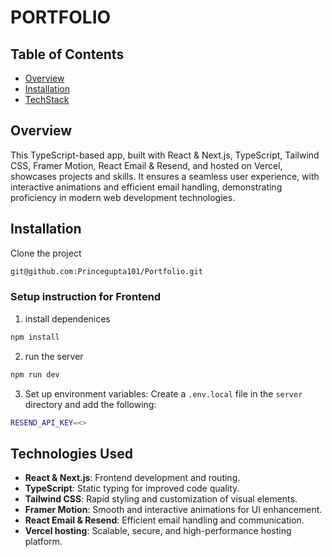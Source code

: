 # PORTFOLIO


## Table of Contents

- [Overview](#overview)
- [Installation](#installation)
- [TechStack](#techstack)

## Overview
This TypeScript-based app, built with React & Next.js, TypeScript, Tailwind CSS, Framer Motion, React Email & Resend, and hosted on Vercel, showcases projects and skills. It ensures a seamless user experience, with interactive animations and efficient email handling, demonstrating proficiency in modern web development technologies.

## Installation

 Clone the project 

```bash
git@github.com:Princegupta101/Portfolio.git
```
### Setup instruction  for Frontend

1. install  dependenices

```bash
npm install
```
2.  run the server

```bash
npm run dev
```
 3. Set up environment variables:
   Create a `.env.local` file in the `server` directory and add the following:

```bash
RESEND_API_KEY=<>
```

## Technologies Used

- **React & Next.js**: Frontend development and routing.
- **TypeScript**: Static typing for improved code quality.
- **Tailwind CSS**: Rapid styling and customization of visual elements.
- **Framer Motion**: Smooth and interactive animations for UI enhancement.
- **React Email & Resend**: Efficient email handling and communication.
- **Vercel hosting**: Scalable, secure, and high-performance hosting platform.